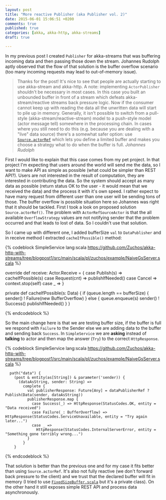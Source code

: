 ```yaml
---
layout: post
title: "More reactive Publisher (aka Publisher vol. 2)"
date: 2015-06-01 15:06:51 +0200
comments: true
published: true
categories: [akka, akka-http, akka-streams]
draft: true

---
```


In my previous post I created ```Publisher``` for akka-streams that was buffering incoming data and then passing those down the stream. Johannes Rudolph aptly observed that the flow of that solution is the buffer overflow scenario (too many incoming requests may lead to out-of-memory issue).

>Thanks for the post! It's nice to see that people are actually starting to use akka-stream and akka-http. A note: implementing `ActorPublisher` shouldn't be necessary in most cases. In this case you built an unbounded buffer in front of a stream which defeats akka-stream/reactive streams back pressure logic. Now if the consumer cannot keep up with reading the data all the unwritten data will start to pile up in memory. Generally, it isn't possible to switch from a pull-style (akka-stream/reactive-stream) model to a push-style model (actor message tell) somewhere in the processing chain. In cases where you still need to do this (e.g. because you are dealing with a "live" data source) there's a somewhat safer option: use [`Source.actorRef`](https://github.com/akka/akka/blob/release-2.3-dev/akka-stream/src/main/scala/akka/stream/scaladsl/Source.scala#L342) which lets you define a limited buffer and makes you choose a strategy what to do when the buffer is full. <cite>Johannes Rudolph</cite>

First I would like to explain that this case comes from my pet project. In that project I'm expecting that users around the world will send me the data, so I want to make API as simple as possible (what could be simpler than REST API?).
Users are not interested in the result of computation, they are interested in contributing the data. So the system should accept as many data as possible (return status OK to the user - it would mean that we received the data) and the process it with it's own speed. I rather expect to have many request from different user than one user will be sending tons of those.
The buffer overflow is possible situation here so Johannes was right that it should be tackled. First I took a look on proposed solution ```Source.actorRef()```. The problem with ```ActorRefSourceActor``` is that the all available ```OverflowStrategy``` values are not notifying sender that the problem occurred and that leads to lost of data. So I couldn't use that solution.

So I came up with different one, I added bufferSize ```val``` to ```DataPublisher``` and in receive method I extracted ```cacheIfPossible()``` method:

{% codeblock SimpleService lang:scala https://github.com/Zuchos/akka-http-with-streams/tree/blogpost1/src/main/scala/pl/zuchos/example/NaiveGsServer.scala %}

  override def receive: Actor.Receive = {
    case Publish(s) =>
      cacheIfPossible(s)
    case Request(cnt) =>
      publishIfNeeded()
    case Cancel => context.stop(self)
    case _ =>
  }

  private def cacheIfPossible(s: Data) {
    if (queue.length == bufferSize) {
      sender() ! Failure(new BufferOverflow)
    } else {
      queue.enqueue(s)
      sender() ! Success()
      publishIfNeeded()
    }
  }

{% endcodeblock %}

<!--more-->

So the main change here is that we are testing buffer size, if the buffer is full we respond with ```Failure``` to the Sender else we are adding data to the buffer and sending back ```Success```. In ```SimpleService``` we are **asking** instead of **talking** to actor and then map the answer (```Try```) to the correct ```HttpResponse```.


{% codeblock SimpleService lang:scala https://github.com/Zuchos/akka-http-with-streams/tree/blogpost1/src/main/scala/pl/zuchos/example/NaiveGsServer.scala %}

      path("data") {
        (post & entity(as[String]) & parameter('sender)) {
          (dataAsString, sender: String) =>
            complete {
              val publisherResponse: Future[Any] = dataPublisherRef ? Publish(Data(sender, dataAsString))
              publisherResponse.map {
                case Success(_) => HttpResponse(StatusCodes.OK, entity = "Data received")
                case Failure(_: BufferOverflow) => HttpResponse(StatusCodes.ServiceUnavailable, entity = "Try again later...")
                case _ =>
                  HttpResponse(StatusCodes.InternalServerError, entity = "Something gone terribly wrong...")
              }
            }
        }

{% endcodeblock %}

That solution is better than the previous one and for my case it fits better than using `Source.actorRef`. It's also not fully reactive (we don't forward back pressure to the client) and we trust that the declared buffer will fit in memory (I tried to use [`FixedSizeBuffer.scala`](https://github.com/akka/akka/blob/release-2.3-dev/akka-stream/src/main/scala/akka/stream/impl/FixedSizeBuffer.scala) but it's a private class).
On the other hand it still exposes simple REST API and process data asynchronously.